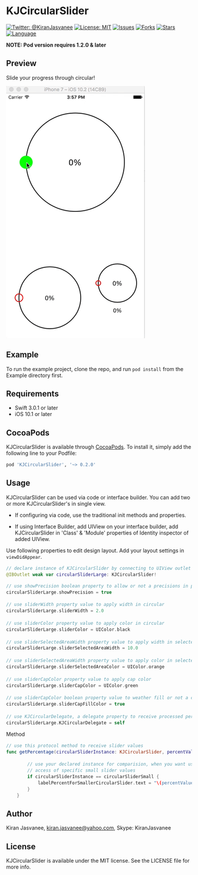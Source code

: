 # KJCircularSlider

[![Twitter: @KiranJasvanee](https://img.shields.io/badge/contact-@kiranjasvanee-blue.svg?style=flat)](https://twitter.com/Kiranjasvanee)
[![License: MIT](https://img.shields.io/badge/license-MIT-blue.svg?style=flat)](https://github.com/KiranJasvanee/KJCircularSlider/blob/master/LICENSE)
[![Issues](https://img.shields.io/github/issues/KiranJasvanee/KJCircularSlider.svg)](https://github.com/KiranJasvanee/KJCircularSlider/issues)
[![Forks](https://img.shields.io/github/forks/KiranJasvanee/KJCircularSlider.svg)](https://github.com/KiranJasvanee/KJCircularSlider)
[![Stars](https://img.shields.io/github/stars/KiranJasvanee/KJCircularSlider.svg)](https://github.com/KiranJasvanee/KJCircularSlider)
[![Language](https://img.shields.io/badge/Language-Swift-yellow.svg)](https://github.com/KiranJasvanee/KJCircularSlider)

**NOTE: Pod version requires 1.2.0 & later**

## Preview
Slide your progress through circular!

![KJCircularSlider](Gif/CurveSlider.gif)  

## Example

To run the example project, clone the repo, and run `pod install` from the Example directory first.

## Requirements

- Swift 3.0.1 or later
- iOS 10.1 or later

## CocoaPods

KJCircularSlider is available through [CocoaPods](http://cocoapods.org). To install
it, simply add the following line to your Podfile:

```ruby
pod 'KJCircularSlider', '~> 0.2.0'
```

## Usage

KJCircularSlider can be used via code or interface builder. You can add two or more KJCircularSlider's in single view.

* If configuring via code, use the traditional init methods and properties.

* If using Interface Builder, add UIView on your interface builder, add KJCircularSlider in 'Class' & 'Module' properties of Identity inspector of added UIView.

Use following properties to edit design layout. Add your layout settings in `viewDidAppear`.

```swift 
// declare instance of KJCircularSlider by connecting to UIView outlet at interface builder
@IBOutlet weak var circularSliderLarge: KJCircularSlider!
```

```swift 
// use showPrecision boolean property to allow or not a precisions in percentage value.
circularSliderLarge.showPrecision = true

// use sliderWidth property value to apply width in circular
circularSliderLarge.sliderWidth = 2.0

// use sliderColor property value to apply color in circular
circularSliderLarge.sliderColor = UIColor.black

// use sliderSelectedAreaWidth property value to apply width in selected circular area
circularSliderLarge.sliderSelectedAreaWidth = 10.0

// use sliderSelectedAreaWidth property value to apply color in selected circular area
circularSliderLarge.sliderSelectedAreaColor = UIColor.orange

// use sliderCapColor property value to apply cap color
circularSliderLarge.sliderCapColor = UIColor.green

// use sliderCapColor boolean property value to weather fill or not a cap with cap color
circularSliderLarge.sliderCapFillColor = true

// use KJCircularDelegate, a delegate property to receive processed percentage value by using it's protocol method.
circularSliderLarge.KJCircularDelegate = self
``` 

Method

```swift
// use this protocol method to receive slider values
func getPercentage(circularSliderInstance: KJCircularSlider, percentValue: Float) {
        
        // use your declared instance for comparision, when you want use particular slider values at the time of two or more KJCircularSlider's available in single view.
        // access of specific small slider values
        if circularSliderInstance == circularSliderSmall {
            labelPercentForSmallerCircularSlider.text = "\(percentValue)%"
        }
    }
```

## Author

Kiran Jasvanee, kiran.jasvanee@yahoo.com, Skype: KiranJasvanee

## License

KJCircularSlider is available under the MIT license. See the LICENSE file for more info.

